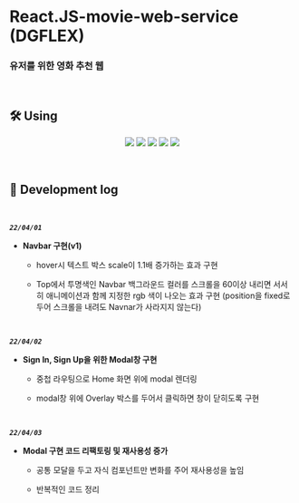 # React.JS-movie-web-service (DGFLEX)

### 유저를 위한 영화 추천 웹

<br>

## 🛠 Using

<p align='center'>
    <img src="https://img.shields.io/badge/React-^17.0.2-blue?logo=React"/>
    <img src="https://img.shields.io/badge/react_dom-^17.0.2-blueviolet?logo=ReactOS"/>
    <img src="https://img.shields.io/badge/react_router_dom-^6.3.0-critical?logo=React Table"/>
    <img src="https://img.shields.io/badge/Recoil-^0.6.1-green?logo=recoil"/>
    <img src="https://img.shields.io/badge/Framer Motion-^4.1.17-purple?logo=Framer"/>
</p>

<br>

## 🔖 Development log

<br>

**_`22/04/01`_**

- **Navbar 구현(v1)**

  - hover시 텍스트 박스 scale이 1.1배 증가하는 효과 구현

  - Top에서 투명색인 Navbar 백그라운드 컬러를 스크롤을 60이상 내리면 서서히 애니메이션과 함께 지정한 rgb 색이 나오는 효과 구현 (position을 fixed로 두어 스크롤을 내려도 Navnar가 사라지지 않는다)

<br>

**_`22/04/02`_**

- **Sign In, Sign Up을 위한 Modal창 구현**

  - 중첩 라우팅으로 Home 화면 위에 modal 렌더링

  - modal창 위에 Overlay 박스를 두어서 클릭하면 창이 닫히도록 구현

<br>

**_`22/04/03`_**

- **Modal 구현 코드 리팩토링 및 재사용성 증가**

  - 공통 모달을 두고 자식 컴포넌트만 변화를 주어 재사용성을 높임

  - 반복적인 코드 정리
